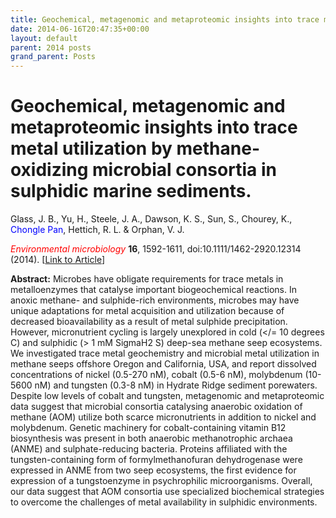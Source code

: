```yaml
---
title: Geochemical, metagenomic and metaproteomic insights into trace metal utilization by methane-oxidizing microbial consortia in sulphidic marine sediments.
date: 2014-06-16T20:47:35+00:00
layout: default
parent: 2014 posts
grand_parent: Posts
---
```

# Geochemical, metagenomic and metaproteomic insights into trace metal utilization by methane-oxidizing microbial consortia in sulphidic marine sediments.
Glass, J. B., Yu, H., Steele, J. A., Dawson, K. S., Sun, S., Chourey, K., <span style="color: #0000ff;">Chongle Pan</span>, Hettich, R. L. & Orphan, V. J.

<span style="color: #ff0000;"><em>Environmental microbiology</em> </span>**16**, 1592-1611, doi:10.1111/1462-2920.12314 (2014). [[Link to Article](http://onlinelibrary.wiley.com/doi/10.1111/1462-2920.12314/abstract)]

<!--more-->

**Abstract:** Microbes have obligate requirements for trace metals in metalloenzymes that catalyse important biogeochemical reactions. In anoxic methane- and sulphide-rich environments, microbes may have unique adaptations for metal acquisition and utilization because of decreased bioavailability as a result of metal sulphide precipitation. However, micronutrient cycling is largely unexplored in cold (</= 10 degrees C) and sulphidic (> 1 mM SigmaH2 S) deep-sea methane seep ecosystems. We investigated trace metal geochemistry and microbial metal utilization in methane seeps offshore Oregon and California, USA, and report dissolved concentrations of nickel (0.5-270 nM), cobalt (0.5-6 nM), molybdenum (10-5600 nM) and tungsten (0.3-8 nM) in Hydrate Ridge sediment porewaters. Despite low levels of cobalt and tungsten, metagenomic and metaproteomic data suggest that microbial consortia catalysing anaerobic oxidation of methane (AOM) utilize both scarce micronutrients in addition to nickel and molybdenum. Genetic machinery for cobalt-containing vitamin B12 biosynthesis was present in both anaerobic methanotrophic archaea (ANME) and sulphate-reducing bacteria. Proteins affiliated with the tungsten-containing form of formylmethanofuran dehydrogenase were expressed in ANME from two seep ecosystems, the first evidence for expression of a tungstoenzyme in psychrophilic microorganisms. Overall, our data suggest that AOM consortia use specialized biochemical strategies to overcome the challenges of metal availability in sulphidic environments.